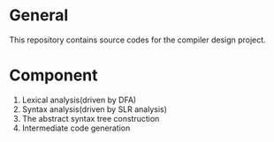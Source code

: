 # General
This repository contains source codes for the compiler design project.
# Component
1. Lexical analysis(driven by DFA)     
2. Syntax analysis(driven by SLR analysis)  
3. The abstract syntax tree construction    
4. Intermediate code generation
